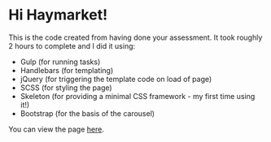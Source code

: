 # Hi Haymarket!

This is the code created from having done your assessment. It took roughly
2 hours to complete and I did it using:

- Gulp (for running tasks)
- Handlebars (for templating)
- jQuery (for triggering the template code on load of page)
- SCSS (for styling the page)
- Skeleton (for providing a minimal CSS framework - my first time using it!)
- Bootstrap (for the basis of the carousel)

You can view the page [here](https://rawgit.com/timreaper/Haymarket/master/dist/index.html).